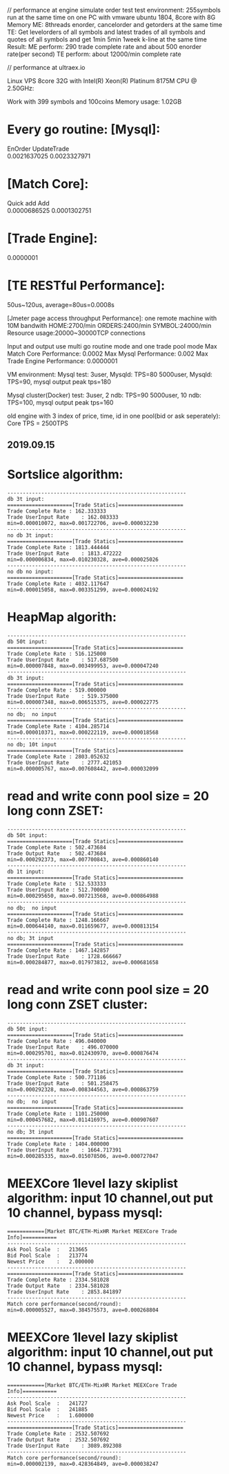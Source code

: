 // performance at engine simulate order test
test environment: 255symbols run at the same time on one PC with vmware ubuntu 1804, 8core with 8G Memory
ME: 
8threads enorder, cancelorder and getorders at the same time
TE: 
Get levelorders of all symbols and latest trades of all symbols and quotes of all symbols and get 1min 5min 1week k-line at the same time
Result:
ME perform: 290 trade complete rate and about 500 enorder rate(per second)
TE perform: about 12000/min complete rate




// performance at ultraex.io

Linux VPS 8core 32G with Intel(R) Xeon(R) Platinum 8175M CPU @ 2.50GHz:

Work with 399 symbols and 100coins
Memory usage: 1.02GB

Every go routine:
[Mysql]:
=======================================================================
EnOrder				UpdateTrade			
0.0021637025			0.0023327971			

[Match Core]:
=======================================================================
Quick add			Add	       
0.0000686525			0.0001302751

[Trade Engine]:
=======================================================================
0.0000001

[TE RESTful Performance]:
=======================================================================
50us~120us, average=80us=0.0008s

[Jmeter page access throughput Performance]:
one remote machine with 10M bandwith 
HOME:2700/min
ORDERS:2400/min
SYMBOL:24000/min
Resource usage:20000~30000TCP connections

Input and output use multi go routine mode and one trade pool mode
Max Match Core Performance: 0.0002
Max Mysql Performance: 0.002
Max Trade Engine Performance: 0.0000001


VM environment:
Mysql test:
3user, Mysqld: TPS=80
5000user, Mysqld: TPS=90, mysql output peak tps=180

Mysql cluster(Docker) test:
3user, 2 ndb: TPS=90
5000user, 10 ndb: TPS=100, mysql output peak tps=160

old engine with 3 index of price, time, id in one pool(bid or ask seperately):
Core TPS = 2500TPS

2019.09.15
----------------------------------------------------------
# Sortslice algorithm:
    ----------------------------------------------------------
    db 3t input: 
    =====================[Trade Statics]=====================
    Trade Complete Rate	: 162.333333
    Trade UserInput Rate	: 162.083333
    min=0.000010072, max=0.001722706, ave=0.000032230
    ----------------------------------------------------------
    no db 3t input: 
    =====================[Trade Statics]=====================
    Trade Complete Rate	: 1813.444444
    Trade UserInput Rate	: 1813.472222
    min=0.000006834, max=0.010230328, ave=0.000025026
    ----------------------------------------------------------
    no db no input: 
    =====================[Trade Statics]=====================
    Trade Complete Rate	: 4032.117647
    min=0.000015058, max=0.003351299, ave=0.000024192


# HeapMap algorith:
    ----------------------------------------------------------
    db 50t input:
    =====================[Trade Statics]=====================
    Trade Complete Rate	: 516.125000
    Trade UserInput Rate	: 517.687500
    min=0.000007848, max=0.003499953, ave=0.000047240
    ----------------------------------------------------------
    db 3t input:
    =====================[Trade Statics]=====================
    Trade Complete Rate	: 519.000000
    Trade UserInput Rate	: 519.375000
    min=0.000007348, max=0.006515375, ave=0.000022775
    ----------------------------------------------------------
    no db;  no input
    =====================[Trade Statics]=====================
    Trade Complete Rate	: 4104.285714
    min=0.000010371, max=0.000222119, ave=0.000018568
    ----------------------------------------------------------
    no db; 10t input
    =====================[Trade Statics]=====================
    Trade Complete Rate	: 2803.052632
    Trade UserInput Rate	: 2777.421053
    min=0.000005767, max=0.007608442, ave=0.000032099

# read and write conn pool size = 20 long conn  ZSET:
    ----------------------------------------------------------
    db 50t input:
    =====================[Trade Statics]=====================
    Trade Complete Rate	: 502.473684
    Trade Output Rate	: 502.473684
    min=0.000292373, max=0.007700843, ave=0.000860140
    ----------------------------------------------------------
    db 1t input:
    =====================[Trade Statics]=====================
    Trade Complete Rate	: 512.533333
    Trade UserInput Rate : 512.700000
    min=0.000295650, max=0.007213568, ave=0.000864988
    ----------------------------------------------------------
    no db;  no input
    =====================[Trade Statics]=====================
    Trade Complete Rate	: 1248.166667
    min=0.000644140, max=0.011659677, ave=0.000813154
    ----------------------------------------------------------
    no db; 3t input
    =====================[Trade Statics]=====================
    Trade Complete Rate	: 1467.142857
    Trade UserInput Rate	: 1728.666667
    min=0.000284877, max=0.017973812, ave=0.000681658


# read and write conn pool size = 20 long conn ZSET cluster:
    ----------------------------------------------------------
    db 50t input:
    =====================[Trade Statics]=====================
    Trade Complete Rate	: 496.040000
    Trade UserInput Rate	: 496.070000
    min=0.000295701, max=0.012430970, ave=0.000876474
    ----------------------------------------------------------
    db 3t input:
    =====================[Trade Statics]=====================
    Trade Complete Rate	: 500.771186
    Trade UserInput Rate	: 501.258475
    min=0.000292328, max=0.008344563, ave=0.000863759
    ----------------------------------------------------------
    no db;  no input
    =====================[Trade Statics]=====================
    Trade Complete Rate	: 1101.250000
    min=0.000457682, max=0.011416975, ave=0.000907607
    ----------------------------------------------------------
    no db; 3t input
    =====================[Trade Statics]=====================
    Trade Complete Rate	: 1404.000000
    Trade UserInput Rate	: 1664.717391
    min=0.000285335, max=0.015078506, ave=0.000727047


# MEEXCore 1level lazy skiplist algorithm: input 10 channel,out put 10 channel, bypass mysql:
    ============[Market BTC/ETH-MixHR Market MEEXCore Trade Info]===========
    ----------------------------------------------------------
    Ask Pool Scale	:	213665
    Bid Pool Scale	:	213774
    Newest Price	:	2.000000
    ----------------------------------------------------------
    =====================[Trade Statics]=====================
    Trade Complete Rate	: 2334.581028
    Trade Output Rate	: 2334.581028
    Trade UserInput Rate	: 2853.841897
    ----------------------------------------------------------
    Match core performance(second/round):
    min=0.000005527, max=0.384575573, ave=0.000268804

# MEEXCore 1level lazy skiplist algorithm: input 10 channel,out put 10 channel, bypass mysql:
    ============[Market BTC/ETH-MixHR Market MEEXCore Trade Info]===========
    ----------------------------------------------------------
    Ask Pool Scale	:	241727
    Bid Pool Scale	:	241885
    Newest Price	:	1.600000
    ----------------------------------------------------------
    =====================[Trade Statics]=====================
    Trade Complete Rate	: 2532.507692
    Trade Output Rate	: 2532.507692
    Trade UserInput Rate	: 3089.892308
    ----------------------------------------------------------
    Match core performance(second/round):
    min=0.000002139, max=0.428364849, ave=0.000038247
